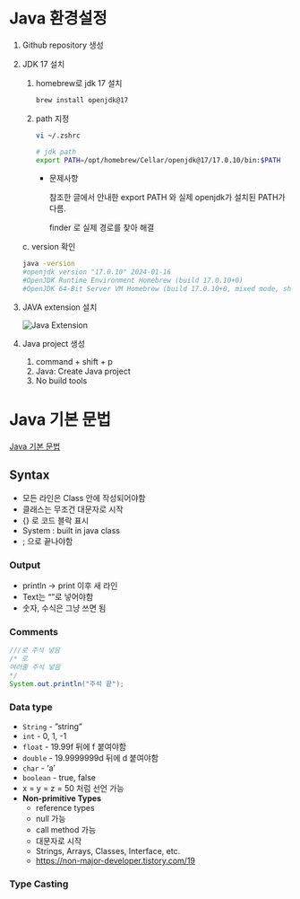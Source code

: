 # Java 환경설정

1. Github repository 생성
2. JDK 17 설치
    1. homebrew로 jdk 17 설치
        
        ```bash
        brew install openjdk@17
        ```
        
    2. path 지정
        
        ```bash
        vi ~/.zshrc
        ```
        
        ```bash
        # jdk path
        export PATH=/opt/homebrew/Cellar/openjdk@17/17.0.10/bin:$PATH
        ```
        
        - 문제사항
            
            참조한 글에서 안내한 export PATH 와 실제 openjdk가 설치된 PATH가 다름.
            
            finder 로 실제 경로를 찾아 해결
            
    
    c. version 확인
    
    ```bash
    java -version
    #openjdk version "17.0.10" 2024-01-16
    #OpenJDK Runtime Environment Homebrew (build 17.0.10+0)
    #OpenJDK 64-Bit Server VM Homebrew (build 17.0.10+0, mixed mode, sharing)
    ```
    
3. JAVA extension 설치
    
    ![Java Extension](https://github.com/jacti/Java_practice/assets/90906272/b2641607-98aa-4981-9f0b-414555f786b9)

    
4. Java project 생성
    1. command + shift + p
    2. Java: Create Java project
    3. No build tools

# Java 기본 문법

[Java 기본 문법](https://www.w3schools.com/java/java_syntax.asp)

## Syntax

- 모든 라인은 Class 안에 작성되어야함
- 클래스는 무조건 대문자로 시작
- {} 로 코드 블락 표시
- System : built in java class
- ; 으로 끝나야함

### Output

- println → print 이후 새 라인
- Text는 “”로 넣어야함
- 숫자, 수식은 그냥 쓰면 됨

### Comments

```java
///로 주석 넣음
/* 로
여러줄 주석 넣음
*/
System.out.println("주석 끝");
```

### Data type

- `String` - ”string”
- `int` - 0, 1, -1
- `float` - 19.99f 뒤에 f 붙여야함
- `double` - 19.9999999d 뒤에 d 붙여야함
- `char` - ‘a’
- `boolean` - true, false
- x = y = z = 50 처럼 선언 가능
- **Non-primitive Types**
    - reference types
    - null 가능
    - call method 가능
    - 대문자로 시작
    - Strings, Arrays, Classes, Interface, etc.
    - https://non-major-developer.tistory.com/19

### Type Casting
